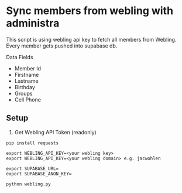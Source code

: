 # Sync members from webling with administra

This script is using webling api key to fetch all members from Webling.
Every member gets pushed into supabase db.

Data Fields

- Member Id
- Firstname
- Lastname
- Birthday
- Groups
- Cell Phone

## Setup

1. Get Webling API Token (readonly)

```
pip install requests

export WEBLING_API_KEY=<your webling key>
export WEBLING_API_KEY=<your webling domain> e.g. jacwohlen

export SUPABASE_URL=
export SUPABASE_ANON_KEY=

python webling.py
```
